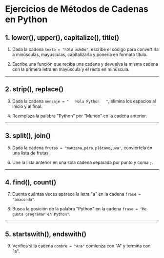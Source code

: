 # Ejercicios de Métodos de Cadenas en Python

## 1. lower(), upper(), capitalize(), title()

1. Dada la cadena `texto = "hOlA mUnDo"`, escribe el código para convertirla a minúsculas, mayúsculas, capitalizarla y ponerla en formato título.

2. Escribe una función que reciba una cadena y devuelva la misma cadena con la primera letra en mayúscula y el resto en minúscula.

---

## 2. strip(), replace()

3. Dada la cadena `mensaje = "   Hola Python   "`, elimina los espacios al inicio y al final.

4. Reemplaza la palabra "Python" por "Mundo" en la cadena anterior.

---

## 3. split(), join()

5. Dada la cadena `frutas = "manzana,pera,plátano,uva"`, conviértela en una lista de frutas.

6. Une la lista anterior en una sola cadena separada por punto y coma `;`.

---

## 4. find(), count()

7. Cuenta cuántas veces aparece la letra "a" en la cadena `frase = "anaconda"`.

8. Busca la posición de la palabra "Python" en la cadena `frase = "Me gusta programar en Python"`.

---

## 5. startswith(), endswith()

9. Verifica si la cadena `nombre = "Ana"` comienza con "A" y termina con "a".
 